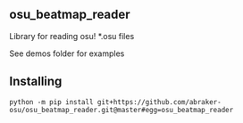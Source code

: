 ## osu_beatmap_reader

Library for reading osu! *.osu files

See demos folder for examples

## Installing

```
python -m pip install git+https://github.com/abraker-osu/osu_beatmap_reader.git@master#egg=osu_beatmap_reader
```
